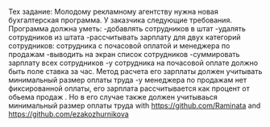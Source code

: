 Тех задание:
        Молодому рекламному агентству нужна новая бухгалтерская программа.
        У заказчика следующие требования. Программа должна уметь:
        -добавлять сотрудников в штат
        -удалять сотрудников из штата
        -рассчитывать зарплату для двух категорий сотрудников:
            сотрудника с почасовой оплатой и менеджера по продажам
        -выводить на экран список сотрудников
        -суммировать зарплату всех сотрудников
        -у сотрудника на почасовой оплате должно быть поле ставка за час. Метод расчета его зарплаты должен
            учитывать минимальный размер оплаты труда
        -у менеджера по продажам нет фиксированной оплаты, его зарплата рассчитывается как процент от обьема продаж
            . Но в его случае также должен учитываься минимальный размер оплаты труда
with https://github.com/Raminata and https://github.com/ezakozhurnikova
